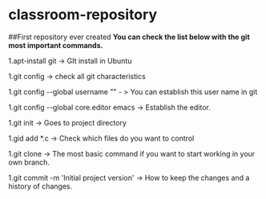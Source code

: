 # classroom-repository
##First repository ever created 
**You can check the list below with the git most important commands.**

1.apt-install git -> GIt install in Ubuntu

1.git config -> check all git characteristics

1.git config --global username "<git username>" - > You can establish  this user name  in git 

1.git config --global core.editor emacs -> Establish  the editor.

1.git init -> Goes to project directory 

1.gid add *.c -> Check which files do you want to control

1.git clone <repository link > ->  The most basic command if you want to start working in your own branch.

1.git commit -m 'Initial project version' -> How to keep the changes and a history of changes. 


